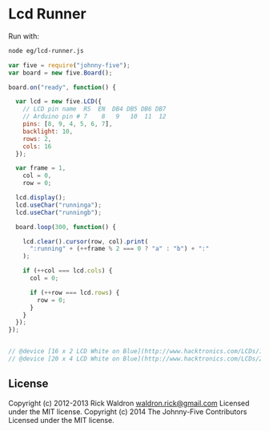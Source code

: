 # Lcd Runner

Run with:
```bash
node eg/lcd-runner.js
```


```javascript
var five = require("johnny-five");
var board = new five.Board();

board.on("ready", function() {

  var lcd = new five.LCD({
    // LCD pin name  RS  EN  DB4 DB5 DB6 DB7
    // Arduino pin # 7    8   9   10  11  12
    pins: [8, 9, 4, 5, 6, 7],
    backlight: 10,
    rows: 2,
    cols: 16
  });

  var frame = 1,
    col = 0,
    row = 0;

  lcd.display();
  lcd.useChar("runninga");
  lcd.useChar("runningb");

  board.loop(300, function() {

    lcd.clear().cursor(row, col).print(
      ":running" + (++frame % 2 === 0 ? "a" : "b") + ":"
    );

    if (++col === lcd.cols) {
      col = 0;

      if (++row === lcd.rows) {
        row = 0;
      }
    }
  });
});


// @device [16 x 2 LCD White on Blue](http://www.hacktronics.com/LCDs/16-x-2-LCD-White-on-Blue/flypage.tpl.html)
// @device [20 x 4 LCD White on Blue](http://www.hacktronics.com/LCDs/20-x-4-LCD-White-on-Blue/flypage.tpl.html)

```









## License
Copyright (c) 2012-2013 Rick Waldron <waldron.rick@gmail.com>
Licensed under the MIT license.
Copyright (c) 2014 The Johnny-Five Contributors
Licensed under the MIT license.
